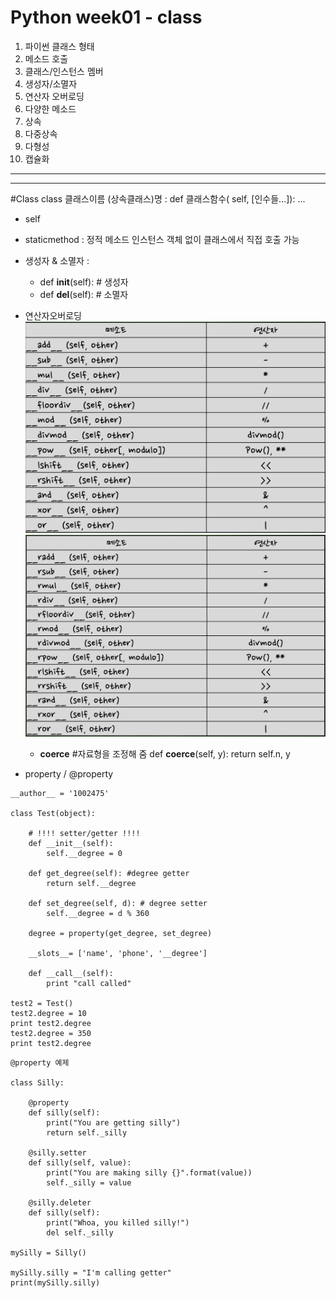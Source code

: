 Python week01 - class
=====================
1. 파이썬 클래스 형태 
2. 메소드 호출
3. 클래스/인스턴스 멤버 
4. 생성자/소멸자
5. 연산자 오버로딩 
6. 다양한 메소드 
7. 상속
8. 다중상속
9. 다형성 
10. 캡슐화
---
---
#Class
    class 클래스이름 (상속클래스)명 :
        def 클래스함수( self, [인수들...]):
        ...

- self
- staticmethod : 정적 메소드 인스턴스 객체 없이 클래스에서 직접 호출 가능
- 생성자 & 소멸자 : 
    - def __init__(self): # 생성자
    - def __del__(self): # 소멸자
    
- 연산자오버로딩
 ![test](../resource/img/week01_05_1.png)
 ![test](../resource/img/week01_05_2.png)
    
    - __coerce__ #자료형을 조정해 줌
        def __coerce__(self, y): 
            return self.n, y
            
- property / @property

```{.python}
__author__ = '1002475'

class Test(object):

    # !!!! setter/getter !!!!
    def __init__(self):
        self.__degree = 0

    def get_degree(self): #degree getter
        return self.__degree

    def set_degree(self, d): # degree setter
        self.__degree = d % 360

    degree = property(get_degree, set_degree)

    __slots__= ['name', 'phone', '__degree']

    def __call__(self):
        print "call called"

test2 = Test()
test2.degree = 10
print test2.degree
test2.degree = 350
print test2.degree
```

```{.python}
@property 예제

class Silly:

    @property
    def silly(self):
        print("You are getting silly")
        return self._silly

    @silly.setter
    def silly(self, value):
        print("You are making silly {}".format(value))
        self._silly = value

    @silly.deleter
    def silly(self):
        print("Whoa, you killed silly!")
        del self._silly

mySilly = Silly()

mySilly.silly = "I'm calling getter"
print(mySilly.silly)
```